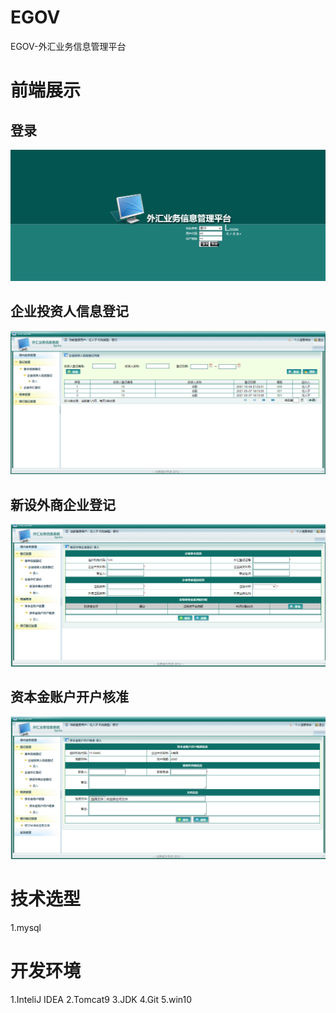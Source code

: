 # EGOV
EGOV-外汇业务信息管理平台
# 前端展示
## 登录
<img src ="https://github.com/Zinner2/EGOV/blob/master/img/1.png" />

## 企业投资人信息登记
<img src ="https://github.com/Zinner2/EGOV/blob/master/img/2.png" />

## 新设外商企业登记
<img src ="https://github.com/Zinner2/EGOV/blob/master/img/3.png" />

## 资本金账户开户核准
<img src ="https://github.com/Zinner2/EGOV/blob/master/img/4.png" />

# 技术选型
  1.mysql
# 开发环境
  1.InteliJ IDEA
  2.Tomcat9
  3.JDK
  4.Git
  5.win10
